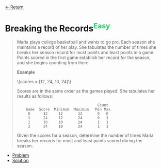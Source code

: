 [&larr; Return](https://hanggrian.github.io/grind-hackerrank/)

# Breaking the Records<sup style="color: rgb(32, 215, 97);">Easy</sup>

> Maria plays college basketball and wants to go pro. Each season she maintains
  a record of her play. She tabulates the number of times she breaks her season
  record for most points and least points in a game. Points scored in the first
  game establish her record for the season, and she begins counting from there.
>
> **Example**
>
> \\(scores = [12, 24, 10, 24]\\)
>
> Scores are in the same order as the games played. She tabulates her results as
  follows:
>
> ```
>                                      Count
>     Game  Score  Minimum  Maximum   Min Max
>      0      12     12       12       0   0
>      1      24     12       24       0   1
>      2      10     10       24       1   1
>      3      24     10       24       1   1
> ```
>
> Given the scores for a season, determine the number of times Maria breaks her
  records for most and least points scored during the season.

- [Problem](https://www.hackerrank.com/challenges/breaking-best-and-worst-records/)
- [Solution](https://github.com/hanggrian/grind-hackerrank/blob/main/algorithms/src/main/java/algo/BreakingTheRecords.java)
